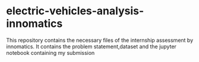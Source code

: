 # electric-vehicles-analysis-innomatics
This repository contains the necessary files of the internship assessment by innomatics. It contains the problem statement,dataset and the jupyter notebook containing my submission
